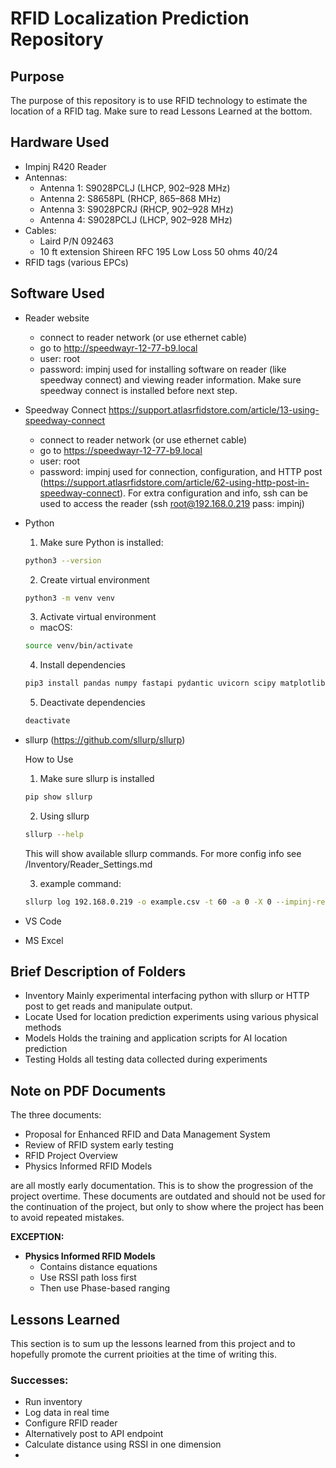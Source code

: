 # RFID Localization Prediction Repository

## Purpose
The purpose of this repository is to use RFID technology to estimate the location of a RFID tag. Make sure to read Lessons Learned at the bottom.

## Hardware Used
- Impinj R420 Reader
- Antennas:
    - Antenna 1: S9028PCLJ (LHCP, 902–928 MHz)
    - Antenna 2: S8658PL (RHCP, 865–868 MHz)
    - Antenna 3: S9028PCRJ (RHCP, 902–928 MHz)
    - Antenna 4: S9028PCLJ (LHCP, 902–928 MHz)
- Cables:
    - Laird P/N 092463
    - 10 ft extension Shireen RFC 195 Low Loss 50 ohms 40/24
- RFID tags (various EPCs)

## Software Used
- Reader website
    - connect to reader network (or use ethernet cable)
    - go to http://speedwayr-12-77-b9.local
    - user: root
    - password: impinj
    used for installing software on reader (like speedway connect) and viewing reader information. Make sure speedway connect is installed before next step.
- Speedway Connect
    https://support.atlasrfidstore.com/article/13-using-speedway-connect
    - connect to reader network (or use ethernet cable)
    - go to https://speedwayr-12-77-b9.local
    - user: root
    - password: impinj
    used for connection, configuration, and HTTP post (https://support.atlasrfidstore.com/article/62-using-http-post-in-speedway-connect). For extra configuration and info, ssh can be used to access the reader (ssh root@192.168.0.219 pass: impinj)
- Python
    1. Make sure Python is installed:
    ```bash
    python3 --version
    ```
    2. Create virtual environment
    ```bash
    python3 -m venv venv
    ```
    3. Activate virtual environment
    - macOS:
    ```bash
    source venv/bin/activate
    ```
    4. Install dependencies
    ```bash
    pip3 install pandas numpy fastapi pydantic uvicorn scipy matplotlib sllurp
    ```
    5. Deactivate dependencies
    ```bash
    deactivate
    ```
- sllurp (https://github.com/sllurp/sllurp)
    
    How to Use
    1. Make sure sllurp is installed
    ```bash 
    pip show sllurp
    ```
    2. Using sllurp
    ```bash
    sllurp --help
    ```
    This will show available sllurp commands. For more config info see /Inventory/Reader_Settings.md

    3. example command:
    ```bash
    sllurp log 192.168.0.219 -o example.csv -t 60 -a 0 -X 0 --impinj-reports
    ```

- VS Code
- MS Excel

## Brief Description of Folders
- Inventory
    Mainly experimental interfacing python with sllurp or HTTP post to get reads and manipulate output.
- Locate
    Used for location prediction experiments using various physical methods
- Models
    Holds the training and application scripts for AI location prediction
- Testing
    Holds all testing data collected during experiments

## Note on PDF Documents
The three documents:
- Proposal for Enhanced RFID and Data Management System
- Review of RFID system early testing
- RFID Project Overview
- Physics Informed RFID Models

are all mostly early documentation. This is to show the progression of the project overtime. These documents are outdated and should not be used for the continuation of the project, but only to show where the project has been to avoid repeated mistakes.

**EXCEPTION:**
- **Physics Informed RFID Models**
    - Contains distance equations
    - Use RSSI path loss first
    - Then use Phase-based ranging

## Lessons Learned
This section is to sum up the lessons learned from this project and to hopefully promote the current prioities at the time of writing this. 
### Successes:
- Run inventory
- Log data in real time
- Configure RFID reader
- Alternatively post to API endpoint
- Calculate distance using RSSI in one dimension
- 
